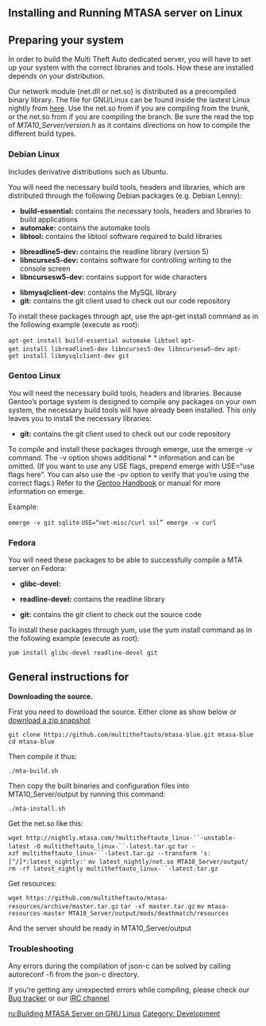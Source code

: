 Installing and Running MTASA server on Linux
--------------------------------------------

Preparing your system
---------------------

In order to build the Multi Theft Auto dedicated server, you will have to set up your system with the correct libraries and tools. How these are installed depends on your distribution.

Our network module (net.dll or net.so) is distributed as a precompiled binary library. The file for GNU/Linux can be found inside the lastest Linux nightly from [here](http://nightly.mtasa.com/). Use the net.so from if you are compiling from the trunk, or the net.so from if you are compiling the branch. Be sure the read the top of *MTA10\_Server/version.h* as it contains directions on how to compile the different build types.

### Debian Linux

Includes derivative distributions such as Ubuntu.

You will need the necessary build tools, headers and libraries, which are distributed through the following Debian packages (e.g. Debian Lenny):

-   **build-essential:** contains the necessary tools, headers and libraries to build applications
-   **automake:** contains the automake tools
-   **libtool:** contains the libtool software required to build libraries

<!-- -->

-   **libreadline5-dev:** contains the readline library (version 5)
-   **libncurses5-dev:** contains software for controlling writing to the console screen
-   **libncursesw5-dev:** contains support for wide characters

<!-- -->

-   **libmysqlclient-dev:** contains the MySQL library
-   **git:** contains the git client used to check out our code repository

To install these packages through apt, use the apt-get install <package list> command as in the following example (execute as root):

`apt-get install build-essential automake libtool`
`apt-get install libreadline5-dev libncurses5-dev libncursesw5-dev`
`apt-get install libmysqlclient-dev git `

### Gentoo Linux

You will need the necessary build tools, headers and libraries. Because Gentoo’s portage system is designed to compile any packages on your own system, the necessary build tools will have already been installed. This only leaves you to install the necessary libraries:

-   **git:** contains the git client used to check out our code repository

To compile and install these packages through emerge, use the emerge -v <package list> command. The -v option shows additional \* \* information and can be omitted. (If you want to use any USE flags, prepend emerge with USE=“use flags here”. You can also use the -pv option to verify that you’re using the correct flags.) Refer to the [Gentoo Handbook](http://www.gentoo.org/doc/en/handbook/handbook-x86.xml?part=2&chap=1) or manual for more information on emerge.

Example:

`emerge -v git sqlite`
`USE=“net-misc/curl ssl” emerge -v curl`

### Fedora

You will need these packages to be able to successfully compile a MTA server on Fedora:

-   **glibc-devel:**

<!-- -->

-   **readline-devel:** contains the readline library

<!-- -->

-   **git:** contains the git client to check out the source code

To install these packages through yum, use the yum install <package list> command as in the following example (execute as root):

`yum install glibc-devel readline-devel git`

General instructions for 
-------------------------

**Downloading the source.**

First you need to download the source. Either clone as show below or [download a zip snapshot](https://github.com/multitheftauto/mtasa-blue/archive/master.zip)

`git clone https://github.com/multitheftauto/mtasa-blue.git mtasa-blue`
`cd mtasa-blue`

Then compile it thus:

`./mta-build.sh`

Then copy the built binaries and configuration files into MTA10\_Server/output by running this command:

`./mta-install.sh`

Get the net.so like this:

`wget http://nightly.mtasa.com/?multitheftauto_linux-``-unstable-latest -O multitheftauto_linux-``-latest.tar.gz`
`tar -xzf multitheftauto_linux-``-latest.tar.gz --transform 's:[^/]*:latest_nightly:'`
`mv latest_nightly/net.so MTA10_Server/output/`
`rm -rf latest_nightly multitheftauto_linux-``-latest.tar.gz`

Get resources:

`wget https://github.com/multitheftauto/mtasa-resources/archive/master.tar.gz`
`tar -xf master.tar.gz`
`mv mtasa-resources-master MTA10_Server/output/mods/deathmatch/resources`

And the server should be ready in MTA10\_Server/output

### **Troubleshooting**

Any errors during the compilation of json-c can be solved by calling autoreconf -fi from the json-c directory.

If you’re getting any unexpected errors while compiling, please check our [Bug tracker](http://bugs.mtasa.com/) or our [IRC channel](irc://irc.multitheftauto.com/)

[ru:Building MTASA Server on GNU Linux](/docs/ru:Building_MTASA_Server_on_GNU_Linux.md "wikilink") [Category: Development](/Category:_Development.md "wikilink")
